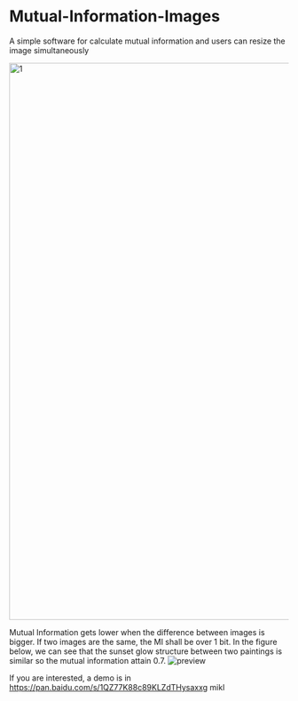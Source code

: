 # Mutual-Information-Images
A simple software for calculate mutual information and users can resize the image simultaneously

<img width="1003" alt="1" src="https://user-images.githubusercontent.com/43289834/158053024-f96e02b6-f3a8-4f69-ade1-7318f402b562.PNG">

Mutual Information gets lower when the difference between images is bigger. If two images are the same, the MI shall be over 1 bit.
In the figure below, we can see that the sunset glow structure between two paintings is similar so the mutual information attain 0.7.
![preview](https://user-images.githubusercontent.com/43289834/158053027-80018b69-607b-421c-a87f-533d486587ca.gif)

If you are interested, a demo is in   https://pan.baidu.com/s/1QZ77K88c89KLZdTHysaxxg   mikl

